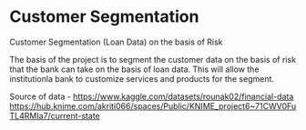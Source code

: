 # Customer Segmentation
Customer Segmentation (Loan Data) on the basis of Risk

The basis of the project is to segment the customer data on the basis of risk that the bank can take on the basis of loan data. This will allow the institutionla bank to customize services and products for the segment.

Source of data -  https://www.kaggle.com/datasets/rounak02/financial-data
https://hub.knime.com/akriti066/spaces/Public/KNIME_project6~71CWV0FuTL4RMIa7/current-state

